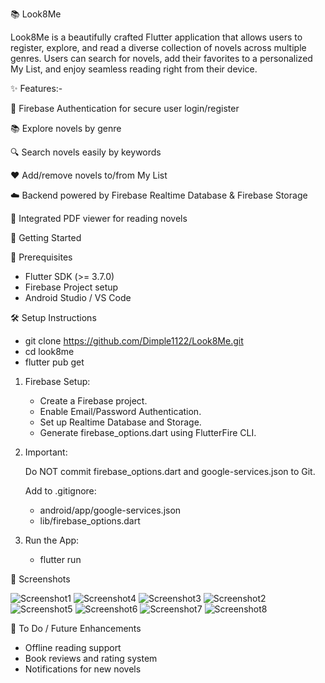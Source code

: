 📚 Look8Me

Look8Me is a beautifully crafted Flutter application that allows users to register, explore, and read a diverse collection of novels across multiple genres. Users can search for novels, add their favorites to a personalized My List, and enjoy seamless reading right from their device.


✨ Features:-

🔐 Firebase Authentication for secure user login/register

📚 Explore novels by genre

🔍 Search novels easily by keywords

❤️ Add/remove novels to/from My List

☁️ Backend powered by Firebase Realtime Database & Firebase Storage

📄 Integrated PDF viewer for reading novels


🚀 Getting Started

🔧 Prerequisites
   - Flutter SDK (>= 3.7.0)
   - Firebase Project setup
   - Android Studio / VS Code

🛠️ Setup Instructions
   - git clone https://github.com/Dimple1122/Look8Me.git
   - cd look8me
   - flutter pub get 

1. Firebase Setup:
   - Create a Firebase project. 
   - Enable Email/Password Authentication. 
   - Set up Realtime Database and Storage. 
   - Generate firebase_options.dart using FlutterFire CLI. 

2. Important:

   Do NOT commit firebase_options.dart and google-services.json to Git.

   Add to .gitignore:
   - android/app/google-services.json
   - lib/firebase_options.dart

4. Run the App:
   - flutter run


📸 Screenshots

![Screenshot1](https://github.com/user-attachments/assets/660449eb-492e-4ebb-a20b-4a0aa100291b)
![Screenshot4](https://github.com/user-attachments/assets/874a218b-c728-4238-90f8-618ecb51a588)
![Screenshot3](https://github.com/user-attachments/assets/5036169a-799f-4a6f-9184-0910b6bb21d6)
![Screenshot2](https://github.com/user-attachments/assets/011a784f-848e-4483-b37c-2caedbd20689)
![Screenshot5](https://github.com/user-attachments/assets/2e624616-52c4-463f-b500-ca4cff662061)
![Screenshot6](https://github.com/user-attachments/assets/235d9595-aab1-49b7-90f4-3b8670b7c0e8)
![Screenshot7](https://github.com/user-attachments/assets/91669967-0619-4545-9051-03a8e9287991)
![Screenshot8](https://github.com/user-attachments/assets/f16082c3-f693-4ada-8b37-bc7d88e9582c)


🚧 To Do / Future Enhancements
   - Offline reading support
   - Book reviews and rating system
   - Notifications for new novels
